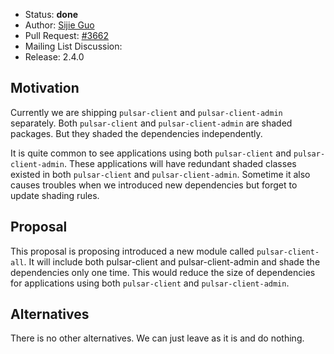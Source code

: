 * Status: **done**
* Author: [Sijie Guo](https://github.com/sijie)
* Pull Request: [#3662](https://github.com/apache/pulsar/pull/3662)
* Mailing List Discussion: 
* Release: 2.4.0

## Motivation

Currently we are shipping `pulsar-client` and `pulsar-client-admin` separately.
Both `pulsar-client` and `pulsar-client-admin` are shaded packages. But they shaded
the dependencies independently.

It is quite common to see applications using both `pulsar-client` and `pulsar-client-admin`.
These applications will have redundant shaded classes existed in both `pulsar-client` and `pulsar-client-admin`.
Sometime it also causes troubles when we introduced new dependencies but forget to update shading rules.

## Proposal

This proposal is proposing introduced a new module called `pulsar-client-all`.
It will include both pulsar-client and pulsar-client-admin and shade the dependencies only one time.
This would reduce the size of dependencies for applications using both `pulsar-client` and `pulsar-client-admin`.

## Alternatives

There is no other alternatives. We can just leave as it is and do nothing.